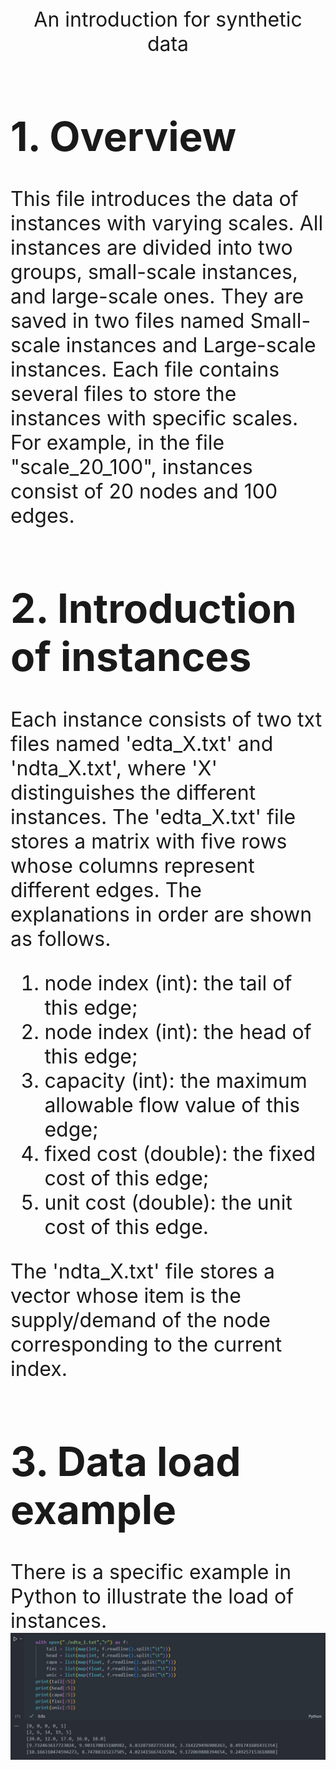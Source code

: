 <center> <font size=6> An introduction for synthetic data </center>

# 1. Overview
This file introduces the data of instances with varying scales. All instances are divided into two groups, small-scale instances, and large-scale ones. They are saved in two files named Small-scale instances and Large-scale instances. Each file contains several files to store the instances with specific scales. For example, in the file "scale_20_100", instances consist of 20 nodes and 100 edges. 

# 2. Introduction of instances
Each instance consists of two txt files named 'edta_X.txt' and 'ndta_X.txt', where 'X' distinguishes the different instances. The 'edta_X.txt' file stores a matrix with five rows whose columns represent different edges. The explanations in order are shown as follows. 

  1. node index (int): the tail of this edge;
  2. node index (int): the head of this edge;
  3. capacity (int): the maximum allowable flow value of this edge;
  4. fixed cost (double): the fixed cost of this edge;
  5. unit cost (double): the unit cost of this edge.

The 'ndta_X.txt' file stores a vector whose item is the supply/demand of the node corresponding to the current index. 

# 3. Data load example
There is a specific example in Python to illustrate the load of instances.
![](example_to_read_instance.jpg)
